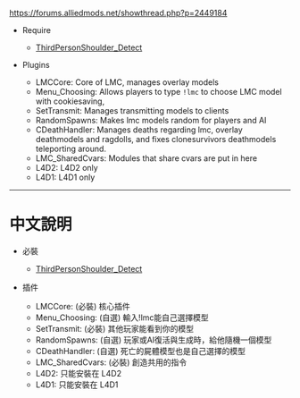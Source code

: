 https://forums.alliedmods.net/showthread.php?p=2449184

* Require
    * [ThirdPersonShoulder_Detect](https://forums.alliedmods.net/showthread.php?t=298649)

* Plugins
    * LMCCore: Core of LMC, manages overlay models
    * Menu_Choosing: Allows players to type ```!lmc``` to choose LMC model with cookiesaving, 
    * SetTransmit: Manages transmitting models to clients
    * RandomSpawns: Makes lmc models random for players and AI
    * CDeathHandler: Manages deaths regarding lmc, overlay deathmodels and ragdolls, and fixes clonesurvivors deathmodels teleporting around.
    * LMC_SharedCvars: Modules that share cvars are put in here
    * L4D2: L4D2 only
    * L4D1: L4D1 only

- - - -
# 中文說明

* 必裝
    * [ThirdPersonShoulder_Detect](https://forums.alliedmods.net/showthread.php?t=298649)

* 插件
    * LMCCore: (必裝) 核心插件
    * Menu_Choosing: (自選) 輸入!lmc能自己選擇模型
    * SetTransmit: (必裝) 其他玩家能看到你的模型
    * RandomSpawns: (自選) 玩家或AI復活與生成時，給他隨機一個模型
    * CDeathHandler: (自選) 死亡的屍體模型也是自己選擇的模型
    * LMC_SharedCvars: (必裝) 創造共用的指令
    * L4D2: 只能安裝在 L4D2
    * L4D1: 只能安裝在 L4D1
